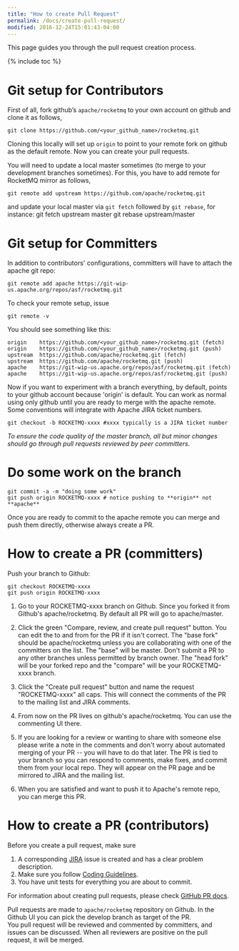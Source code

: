 ```yaml
---
title: "How to create Pull Request"
permalink: /docs/create-pull-request/
modified: 2016-12-24T15:01:43-04:00
---
```


This page guides you through the pull request creation process.

{% include toc %}

# Git setup for Contributors
First of all, fork github’s `apache/rocketmq` to your own account on github and clone it as follows,

    git clone https://github.com/<your_github_name>/rocketmq.git

Cloning this locally will set up `origin` to point to your remote fork on github as the default remote.
Now you can create your pull requests.

You will need to update a local master sometimes (to merge to your development branches sometimes).
For this, you have to add remote for RocketMQ mirror as follows,

    git remote add upstream https://github.com/apache/rocketmq.git

and update your local master via `git fetch` followed by `git rebase`, for instance:
    git fetch upstream master
    git rebase upstream/master

# Git setup for Committers
In addition to contributors' configurations, committers will have to attach the apache git repo:

    git remote add apache https://git-wip-us.apache.org/repos/asf/rocketmq.git

To check your remote setup, issue

    git remote -v

You should see something like this:

    origin    https://github.com/<your_github_name>/rocketmq.git (fetch)
    origin    https://github.com/<your_github_name>/rocketmq.git (push)
    upstream  https://github.com/apache/rocketmq.git (fetch)
    upstream  https://github.com/apache/rocketmq.git (push)
    apache    https://git-wip-us.apache.org/repos/asf/rocketmq.git (fetch)
    apache    https://git-wip-us.apache.org/repos/asf/rocketmq.git (push)

Now if you want to experiment with a branch everything, by default, points to your github account because 'origin' is default. You can work as normal using only github until you are ready to merge with the apache remote. Some conventions will integrate with Apache JIRA ticket numbers.

    git checkout -b ROCKETMQ-xxxx #xxxx typically is a JIRA ticket number

_To ensure the code quality of the master branch, all but minor changes should go through pull requests reviewed by peer committers._

# Do some work on the branch

    git commit -a -m "doing some work"
    git push origin ROCKETMQ-xxxx # notice pushing to **origin** not **apache**

Once you are ready to commit to the apache remote you can merge and push them directly, otherwise always create a PR.

# How to create a PR (committers)

Push your branch to Github:

    git checkout ROCKETMQ-xxxx
    git push origin ROCKETMQ-xxxx

1. Go to your ROCKETMQ-xxxx branch on Github. Since you forked it from Github's apache/rocketmq. By default all PR will go to apache/master.

2. Click the green "Compare, review, and create pull request" button. You can edit the to and from for the PR if it isn't correct. The "base fork" should be apache/rocketmq unless you are collaborating with one of the committers on the list. The "base" will be master. Don't submit a PR to any other branches unless permitted by branch owner. The "head fork" will be your forked repo and the "compare" will be your ROCKETMQ-xxxx branch.
3. Click the "Create pull request" button and name the request "ROCKETMQ-xxxx" all caps. This will connect the comments of the PR to the mailing list and JIRA comments.
4. From now on the PR lives on github's apache/rocketmq. You can use the commenting UI there.
5. If you are looking for a review or wanting to share with someone else please write a note in the comments and don't worry about automated merging of your PR -- you will have to do that later. The PR is tied to your branch so you can respond to comments, make fixes, and commit them from your local repo. They will appear on the PR page and be mirrored to JIRA and the mailing list.
6. When you are satisfied and want to push it to Apache's remote repo, you can merge this PR.

# How to create a PR (contributors)
Before you create a pull request, make sure
1. A corresponding [JIRA](https://issues.apache.org/jira/browse/ROCKETMQ/) issue is created and has a clear problem description.
2. Make sure you follow [Coding Guidelines](/docs/code-guidelines/).
3. You have unit tests for everything you are about to commit.

For information about creating pull requests, please check [GitHub PR docs](https://help.github.com/articles/creating-a-pull-request/).

Pull requests are made to `apache/rocketmq` repository on Github.
In the Github UI you can pick the develop branch as target of the PR. <br />
You pull request will be reviewed and commented by committers, and issues can be discussed. When all reviewers are positive on the pull request, it will be merged.
